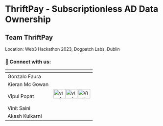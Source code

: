 # ThriftPay - Subscriptionless AD Data Ownership

## Team ThriftPay
Location: Web3 Hackathon 2023, Dogpatch Labs, Dublin

### 🤝 Connect with us:

| <!-- -->    | <!-- -->    |
|-------------|-------------|
| Gonzalo Faura |  |
| Kieran Mc Gowan |  |
| Vipul Popat      | <a href="https://twitter.com/vipulpopat" target="blank"><img align="center" src="https://raw.githubusercontent.com/rahuldkjain/github-profile-readme-generator/master/src/images/icons/Social/twitter.svg" alt="vipulpopat" height="30" width="40" /></a><a href="https://linkedin.com/in/vipulpopat" target="blank"><img align="center" src="https://raw.githubusercontent.com/rahuldkjain/github-profile-readme-generator/master/src/images/icons/Social/linked-in-alt.svg" alt="vipulpopat" height="30" width="40" /></a><a href="https://discord.gg/Vipul P#7641" target="blank"><img align="center" src="https://raw.githubusercontent.com/rahuldkjain/github-profile-readme-generator/master/src/images/icons/Social/discord.svg" alt="Vipul P#7641" height="30" width="40" /></a></p> |
| Vinit Saini | |
| Akash Kulkarni | |



